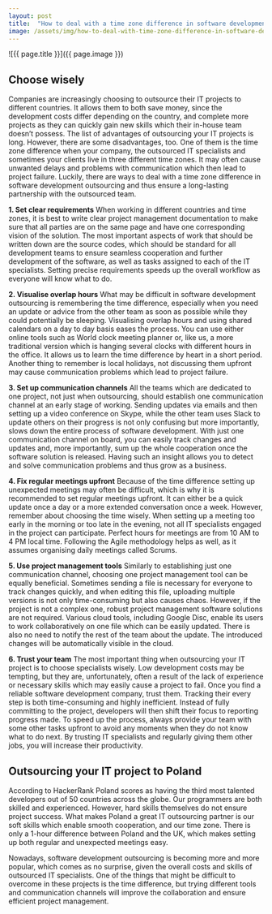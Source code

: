 ```yaml
---
layout: post
title:  "How to deal with a time zone difference in software development offshoring"
image: /assets/img/how-to-deal-with-time-zone-difference-in-software-development-offshoring.jpg
---
```


![{{ page.title }}]({{ page.image }})

## Choose wisely
Companies are increasingly choosing to outsource their IT projects to different countries. It allows them to both save money, since the development costs differ depending on the country, and complete more projects as they can quickly gain new skills which their in-house team doesn’t possess. The list of advantages of outsourcing your IT projects is long. However, there are some disadvantages, too. One of them is the time zone difference when your company, the outsourced IT specialists and sometimes your clients live in three different time zones. It may often cause unwanted delays and problems with communication which then lead to project failure. Luckily, there are ways to deal with a time zone difference in software development outsourcing and thus ensure a long-lasting partnership with the outsourced team.

 **1. Set clear requirements**
When working in different countries and time zones, it is best to write clear project management documentation to make sure that all parties are on the same page and have one corresponding vision of the solution. The most important aspects of work that should be written down are the source codes, which should be standard for all development teams to ensure seamless cooperation and further development of the software, as well as tasks assigned to each of the IT specialists. Setting precise requirements speeds up the overall workflow as everyone will know what to do.

 **2. Visualise overlap hours**
What may be difficult in software development outsourcing is remembering the time difference, especially when you need an update or advice from the other team as soon as possible while they could potentially be sleeping. Visualising overlap hours and using shared calendars on a day to day basis eases the process. You can use either online tools such as World clock meeting planner or, like us, a more traditional version which is hanging several clocks with different hours in the office. It allows us to learn the time difference by heart in a short period. Another thing to remember is local holidays, not discussing them upfront may cause communication problems which lead to project failure.

 **3. Set up communication channels**
All the teams which are dedicated to one project, not just when outsourcing, should establish one communication channel at an early stage of working. Sending updates via emails and then setting up a video conference on Skype, while the other team uses Slack to update others on their progress is not only confusing but more importantly, slows down the entire process of software development. With just one communication channel on board, you can easily track changes and updates and, more importantly, sum up the whole cooperation once the software solution is released. Having such an insight allows you to detect and solve communication problems and thus grow as a business.

 **4. Fix regular meetings upfront**
Because of the time difference setting up unexpected meetings may often be difficult, which is why it is recommended to set regular meetings upfront. It can either be a quick update once a day or a more extended conversation once a week. However, remember about choosing the time wisely. When setting up a meeting too early in the morning or too late in the evening, not all IT specialists engaged in the project can participate. Perfect hours for meetings are from 10 AM to 4 PM local time. Following the Agile methodology helps as well, as it assumes organising daily meetings called Scrums.

 **5. Use project management tools**
Similarly to establishing just one communication channel, choosing one project management tool can be equally beneficial. Sometimes sending a file is necessary for everyone to track changes quickly, and when editing this file, uploading multiple versions is not only time-consuming but also causes chaos. However, if the project is not a complex one, robust project management software solutions are not required. Various cloud tools, including Google Disc, enable its users to work collaboratively on one file which can be easily updated. There is also no need to notify the rest of the team about the update. The introduced changes will be automatically visible in the cloud.

 **6. Trust your team**
The most important thing when outsourcing your IT project is to choose specialists wisely. Low development costs may be tempting, but they are, unfortunately, often a result of the lack of experience or necessary skills which may easily cause a project to fail. Once you find a reliable software development company, trust them. Tracking their every step is both time-consuming and highly inefficient. Instead of fully committing to the project, developers will then shift their focus to reporting progress made. To speed up the process, always provide your team with some other tasks upfront to avoid any moments when they do not know what to do next. By trusting IT specialists and regularly giving them other jobs, you will increase their productivity.

## Outsourcing your IT project to Poland
According to HackerRank Poland scores as having the third most talented developers out of 50 countries across the globe. Our programmers are both skilled and experienced. However, hard skills themselves do not ensure project success. What makes Poland a great IT outsourcing partner is our soft skills which enable smooth cooperation, and our time zone. There is only a 1-hour difference between Poland and the UK, which makes setting up both regular and unexpected meetings easy.

Nowadays, software development outsourcing is becoming more and more popular, which comes as no surprise, given the overall costs and skills of outsourced IT specialists. One of the things that might be difficult to overcome in these projects is the time difference, but trying different tools and communication channels will improve the collaboration and ensure efficient project management.

